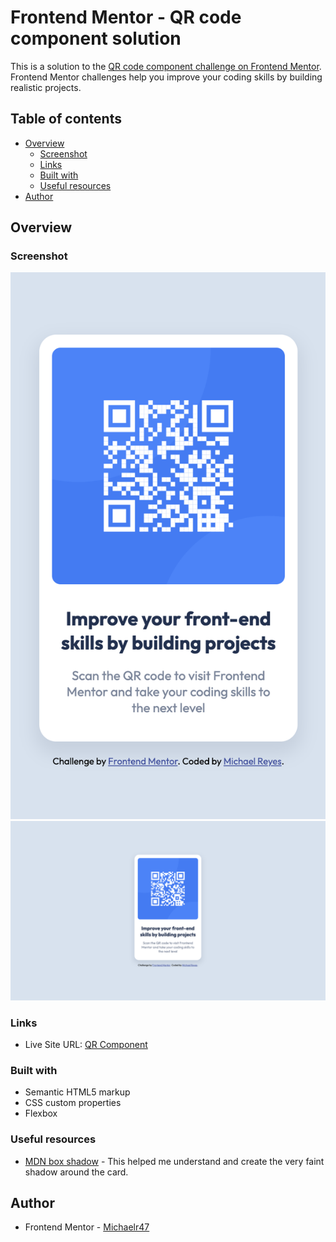 # Frontend Mentor - QR code component solution

This is a solution to the [QR code component challenge on Frontend Mentor](https://www.frontendmentor.io/challenges/qr-code-component-iux_sIO_H). Frontend Mentor challenges help you improve your coding skills by building realistic projects. 

## Table of contents
- [Overview](#overview)
  - [Screenshot](#screenshot)
  - [Links](#links)
  - [Built with](#built-with)
  - [Useful resources](#useful-resources)
- [Author](#author)



## Overview

### Screenshot

![](./images/MobileVersion.png)
![](./images/desktopVersion.png)
### Links


- Live Site URL: [QR Component](https://michaelr47.github.io/QRCodeComponent/)


### Built with

- Semantic HTML5 markup
- CSS custom properties
- Flexbox

### Useful resources

- [MDN box shadow](https://developer.mozilla.org/en-US/docs/Web/CSS/box-shadow) - This helped me understand and create the very faint shadow around the card.

## Author
- Frontend Mentor - [Michaelr47](https://www.frontendmentor.io/profile/michaelr47)
